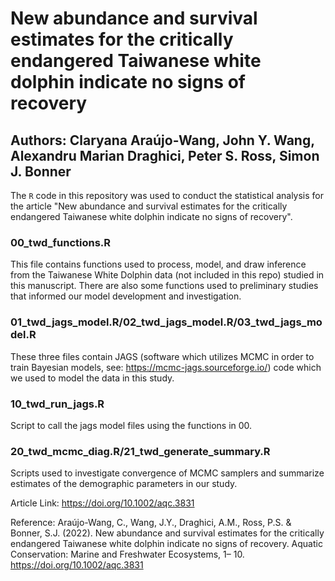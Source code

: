 # New abundance and survival estimates for the critically endangered Taiwanese white dolphin indicate no signs of recovery
## Authors: Claryana Araújo-Wang, John Y. Wang, Alexandru Marian Draghici, Peter S. Ross, Simon J. Bonner

The `R` code in this repository was used to conduct the statistical analysis for the article "New abundance and survival estimates for the critically endangered Taiwanese white dolphin indicate no signs of recovery". 

### 00_twd_functions.R

This file contains functions used to process, model, and draw inference from the Taiwanese White Dolphin data (not included in this repo) studied in this manuscript. There are also some functions used to preliminary studies that informed our model development and investigation. 

### 01_twd_jags_model.R/02_twd_jags_model.R/03_twd_jags_model.R

These three files contain JAGS (software which utilizes MCMC in order to train Bayesian models, see: https://mcmc-jags.sourceforge.io/) code which we used to model the data in this study. 

### 10_twd_run_jags.R

Script to call the jags model files using the functions in 00. 

### 20_twd_mcmc_diag.R/21_twd_generate_summary.R

Scripts used to investigate convergence of MCMC samplers and summarize estimates of the demographic parameters in our study. 

Article Link: https://doi.org/10.1002/aqc.3831

Reference: Araújo-Wang, C., Wang, J.Y., Draghici, A.M., Ross, P.S. & Bonner, S.J. (2022). New abundance and survival estimates for the critically endangered Taiwanese white dolphin indicate no signs of recovery. Aquatic Conservation: Marine and Freshwater Ecosystems, 1– 10. https://doi.org/10.1002/aqc.3831
